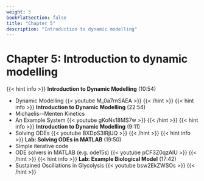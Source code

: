 ```yaml
---
weight: 5
bookFlatSection: false
title: "Chapter 5"
description: "Introduction to dynamic modelling"
---
```


# Chapter 5: Introduction to dynamic modelling

{{< hint info >}}
**Introduction to Dynamic Modelling** (10:54)  
 - Dynamic Modelling
{{< youtube M_0a7rnSAEA >}}
{{< /hint >}}
{{< hint info >}}
**Introduction to Dynamic Modelling** (22:54)  
 - Michaelis--Menten Kinetics
 - An Example System
{{< youtube gKoNs18MS7w >}}
{{< /hint >}}
{{< hint info >}}
**Introduction to Dynamic Modelling** (9:11)  
 - Solving ODEs
{{< youtube BXDpS3IRjUQ >}}
{{< /hint >}}
{{< hint info >}}
**Lab: Solving ODEs in MATLAB** (19:50)  
 - Simple iterative code
 - ODE solvers in MATLAB (e.g. ode15s)
{{< youtube pCF3Z0qzAlU >}}
{{< /hint >}}
{{< hint info >}}
**Lab: Example Biological Model** (17:42)  
 - Sustained Oscillations in Glycolysis
{{< youtube bsw2EkZWSOs >}}
{{< /hint >}}
